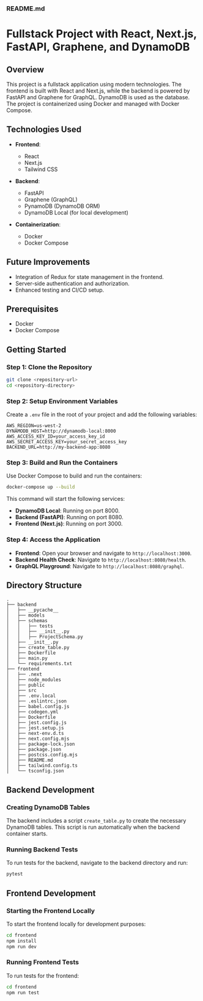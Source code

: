 ### README.md

# Fullstack Project with React, Next.js, FastAPI, Graphene, and DynamoDB

## Overview

This project is a fullstack application using modern technologies. The frontend is built with React and Next.js, while the backend is powered by FastAPI and Graphene for GraphQL. DynamoDB is used as the database. The project is containerized using Docker and managed with Docker Compose.

## Technologies Used

- **Frontend**:
  - React
  - Next.js
  - Tailwind CSS

- **Backend**:
  - FastAPI
  - Graphene (GraphQL)
  - PynamoDB (DynamoDB ORM)
  - DynamoDB Local (for local development)

- **Containerization**:
  - Docker
  - Docker Compose

## Future Improvements

- Integration of Redux for state management in the frontend.
- Server-side authentication and authorization.
- Enhanced testing and CI/CD setup.

## Prerequisites

- Docker
- Docker Compose

## Getting Started

### Step 1: Clone the Repository

```bash
git clone <repository-url>
cd <repository-directory>
```

### Step 2: Setup Environment Variables

Create a `.env` file in the root of your project and add the following variables:

```env
AWS_REGION=us-west-2
DYNAMODB_HOST=http://dynamodb-local:8000
AWS_ACCESS_KEY_ID=your_access_key_id
AWS_SECRET_ACCESS_KEY=your_secret_access_key
BACKEND_URL=http://my-backend-app:8080
```

### Step 3: Build and Run the Containers

Use Docker Compose to build and run the containers:

```bash
docker-compose up --build
```

This command will start the following services:
- **DynamoDB Local**: Running on port 8000.
- **Backend (FastAPI)**: Running on port 8080.
- **Frontend (Next.js)**: Running on port 3000.

### Step 4: Access the Application

- **Frontend**: Open your browser and navigate to `http://localhost:3000`.
- **Backend Health Check**: Navigate to `http://localhost:8080/health`.
- **GraphQL Playground**: Navigate to `http://localhost:8080/graphql`.

## Directory Structure

```plaintext
.
├── backend
│   ├── __pycache__
│   ├── models
│   ├── schemas
│   │   ├── tests
│   │   ├── __init__.py
│   │   ├── ProjectSchema.py
│   ├── __init__.py
│   ├── create_table.py
│   ├── Dockerfile
│   ├── main.py
│   └── requirements.txt
├── frontend
│   ├── .next
│   ├── node_modules
│   ├── public
│   ├── src
│   ├── .env.local
│   ├── .eslintrc.json
│   ├── babel.config.js
│   ├── codegen.yml
│   ├── Dockerfile
│   ├── jest.config.js
│   ├── jest.setup.js
│   ├── next-env.d.ts
│   ├── next.config.mjs
│   ├── package-lock.json
│   ├── package.json
│   ├── postcss.config.mjs
│   ├── README.md
│   ├── tailwind.config.ts
│   └── tsconfig.json
```

## Backend Development

### Creating DynamoDB Tables

The backend includes a script `create_table.py` to create the necessary DynamoDB tables. This script is run automatically when the backend container starts.

### Running Backend Tests

To run tests for the backend, navigate to the backend directory and run:

```bash
pytest
```

## Frontend Development

### Starting the Frontend Locally

To start the frontend locally for development purposes:

```bash
cd frontend
npm install
npm run dev
```

### Running Frontend Tests

To run tests for the frontend:

```bash
cd frontend
npm run test
```